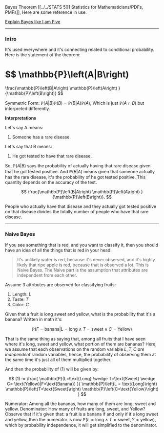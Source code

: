 Bayes Theorem
[[../../STATS 501 Statistics for Mathematicians/PDFs, PMFs]], 
Here are some reference in use: 

[Explain Bayes like I am Five](https://towardsdatascience.com/all-about-naive-bayes-8e13cef044cf)

---

### **Intro**

It's used everywhere and it's connecting related to conditional probability. Here is the statement of the theorem: 

$$
\mathbb{P}\left(A|B\right)
=
\frac{\mathbb{P}\left(B|A\right)
    \mathbb{P}\left(A\right)
}{\mathbb{P}\left(B\right)}
$$

Symmetric Form: $\mathbb{P}\left(A|B\right)\mathbb{P}\left(B\right)=\mathbb{P}\left(B|A\right)\mathbb{P}\left(A\right)$, Which is just $\mathbb{P}\left(A\cap B\right)$ but interpreted differently. 

**Interpretations** 

Let's say A means: 
1. Someone has a rare disease. 

Let's say that B means: 
1. He got tested to have that rare disease. 

So, $\mathbb{P}\left(A|B\right)$ says the probability of actually having that rare disease given that he got tested positive. And $\mathbb{P}\left(B|A\right)$ means given that someone actually has the rare disease, it's the probability of he got tested positive. This quantity depends on the accuracy of the test.  

$$
\frac{\mathbb{P}\left(B|A\right)
    \mathbb{P}\left(A\right)
}{\mathbb{P}\left(B\right)}. 
$$

People who actually have that disease and they actually got tested positive on that disease divides the totally number of people who have that rare disease. 

---
### **Naive Bayes**

If you see something that is red, and you want to classify it, then you should have an idea of all the things that is red in your head. 

> It's unlikely water is red, because it's never observed, and it's highly likely that ripe apple is red, because that is observed a lot. This is Naive Bayes. The Naive part is the assumption that attributes are independent from each other. 

Assume 3 attributes are observed for classifying fruits: 
1. Length: $L$
2. Taste:  $T$ 
3. Color: $C$

Given that a fruit is long sweet and yellow, what is the probability that it's a banana? Written in math it's: 

$$
\mathbb{P}\left(F = \text{banana}
|
L = \text{long}\wedge T = \text{sweet} \wedge C = \text{Yellow}
\right)
\tag{1}
$$

That is the same thing as saying that, among all fruits that I have seen where it's long, sweet and yellow, what portion of them are bananas? Here, we assume that each observations on the random variable $L, T, C$ *are independent* random variables, hence, the probability of observing them at the same time it's just all of them multiplied together. 

And then the probability of (1) will be given by: 

$$
(1) :=
\frac{
    \mathbb{P}(L=\text{Long} \wedge T=\text{Sweet} \wedge C= \text{Yellow}|F=\text{Banana})
}{
    \mathbb{P}\left(L = \text{Long}\right)
    \mathbb{P}\left(T=\text{Sweet}\right)
    \mathbb{P}\left(C=\text{Yellow}\right)
}
$$

Numerator: Among all the bananas, how many of them are long, sweet and yellow. 
Denominator: How many of fruits are long, sweet, and Yellow? Observe that if it's given that: a fruit is a banana if and only if it's long sweet and yellow, then the numerator is now $\mathbb P(L=\text{long}\wedge T=\text{sweet}, Y=\text{yellow})$, which by probability independence, it will get simplified to the denominator. 



